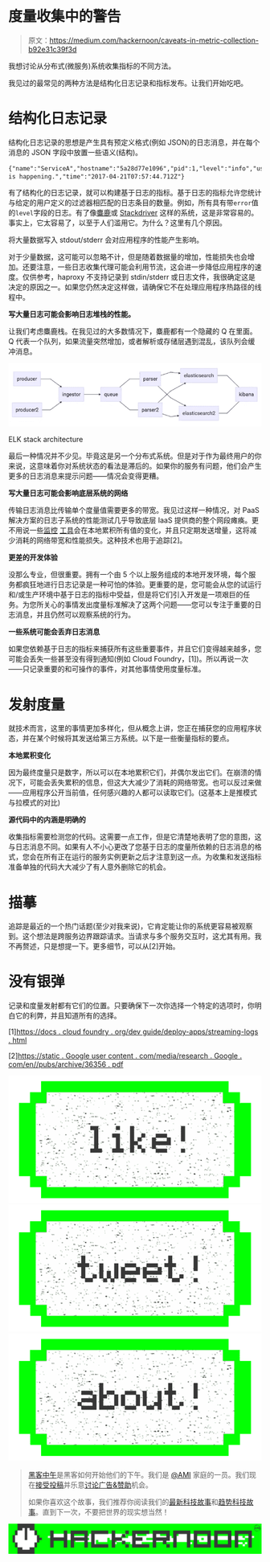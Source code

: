 # 度量收集中的警告

> 原文：<https://medium.com/hackernoon/caveats-in-metric-collection-b92e31c39f3d>

我想讨论从分布式(微服务)系统收集指标的不同方法。

我见过的最常见的两种方法是结构化日志记录和指标发布。让我们开始吃吧。

# 结构化日志记录

结构化日志记录的思想是产生具有预定义格式(例如 JSON)的日志消息，并在每个消息的 JSON 字段中放置一些语义(结构)。

```
{"name":"ServiceA","hostname":"5a28d77e1096","pid":1,"level":"info","user":"ivan","msg":"Something is happening.","time":"2017-04-21T07:57:44.712Z"}
```

有了结构化的日志记录，就可以构建基于日志的指标。基于日志的指标允许您统计与给定的用户定义的过滤器相匹配的日志条目的数量。例如，所有具有带`error`值的`level`字段的日志。有了像[麋鹿](https://www.quora.com/What-is-the-ELK-stack)或 [Stackdriver](https://cloud.google.com/logging/) 这样的系统，这是非常容易的。事实上，它太容易了，以至于人们滥用它。为什么？这里有几个原因。

将大量数据写入 stdout/stderr 会对应用程序的性能产生影响。

对于少量数据，这可能可以忽略不计，但是随着数据量的增加，性能损失也会增加。还要注意，一些日志收集代理可能会利用节流，这会进一步降低应用程序的速度。仅供参考，haproxy 不支持记录到 stdin/stderr 或日志文件，我很确定这是决定的原因之一。如果您仍然决定这样做，请确保它不在处理应用程序热路径的线程中。

**写大量日志可能会影响日志堆栈的性能。**

让我们考虑麋鹿栈。在我见过的大多数情况下，麋鹿都有一个隐藏的 Q 在里面。Q 代表一个队列，如果流量突然增加，或者解析或存储层遇到混乱，该队列会缓冲消息。

![](img/473ccd9a3a2a9355a1b1b8b7b7178bc6.png)

ELK stack architecture

最后一种情况并不少见。毕竟这是另一个分布式系统。但是对于作为最终用户的你来说，这意味着你对系统状态的看法是滞后的。如果你的服务有问题，他们会产生更多的日志消息来提示问题——情况会变得更糟。

**写大量日志可能会影响底层系统的网络**

传输日志消息比传输单个度量值需要更多的带宽。我见过这样一种情况，对 PaaS 解决方案的日志子系统的性能测试几乎导致底层 IaaS 提供商的整个网段瘫痪。更不用说一些[监控](https://hackernoon.com/tagged/monitoring) [工具](https://hackernoon.com/tagged/tools)会在本地累积所有值的变化，并且只定期发送增量，这将减少消耗的网络带宽和性能损失。这种技术也用于追踪[2]。

**更差的开发体验**

没那么专业，但很重要。拥有一个由 5 个以上服务组成的本地开发环境，每个服务都疯狂地进行日志记录是一种可怕的体验。更重要的是，您可能会从您的试运行和/或生产环境中基于日志的指标中受益，但是将它们引入开发是一项艰巨的任务。为您所关心的事情发出度量标准解决了这两个问题——您可以专注于重要的日志消息，并且仍然可以观察系统的行为。

**一些系统可能会丢弃日志消息**

如果您依赖基于日志的指标来捕获所有这些重要事件，并且它们变得越来越多，您可能会丢失一些甚至没有得到通知(例如 Cloud Foundry，[1])。所以再说一次——只记录重要的和可操作的事件，对其他事情使用度量标准。

# 发射度量

就技术而言，这里的事情更加多样化，但从概念上讲，您正在捕获您的应用程序状态，并在某个时候将其发送给第三方系统。以下是一些衡量指标的要点。

**本地累积变化**

因为最终度量只是数字，所以可以在本地累积它们，并偶尔发出它们。在崩溃的情况下，可能会丢失累积的信息，但这大大减少了消耗的网络带宽。也可以反过来做——应用程序公开当前值，任何感兴趣的人都可以读取它们。(这基本上是推模式与拉模式的对比)

**源代码中的内涵是明确的**

收集指标需要检测您的代码。这需要一点工作，但是它清楚地表明了您的意图，这与日志消息不同。如果有人不小心更改了您基于日志的度量所依赖的日志消息的格式，您会在所有正在运行的服务实例更新之后才注意到这一点。为收集和发送指标准备单独的代码大大减少了有人意外删除它的机会。

# 描摹

追踪是最近的一个热门话题(至少对我来说)，它肯定能让你的系统更容易被观察到。这个想法是跨服务边界跟踪请求。当请求与多个服务交互时，这尤其有用。我不再赘述，只是想提一下。更多细节，可以从[2]开始。

# **没有银弹**

记录和度量发射都有它们的位置。只要确保下一次你选择一个特定的选项时，你明白它的利弊，并且知道所有的选择。

[1][https://docs . cloud foundry . org/dev guide/deploy-apps/streaming-logs . html](https://docs.cloudfoundry.org/devguide/deploy-apps/streaming-logs.html)

[2][https://static . Google user content . com/media/research . Google . com/en//pubs/archive/36356 . pdf](https://static.googleusercontent.com/media/research.google.com/en//pubs/archive/36356.pdf)

[![](img/50ef4044ecd4e250b5d50f368b775d38.png)](http://bit.ly/HackernoonFB)[![](img/979d9a46439d5aebbdcdca574e21dc81.png)](https://goo.gl/k7XYbx)[![](img/2930ba6bd2c12218fdbbf7e02c8746ff.png)](https://goo.gl/4ofytp)

> [黑客中午](http://bit.ly/Hackernoon)是黑客如何开始他们的下午。我们是 [@AMI](http://bit.ly/atAMIatAMI) 家庭的一员。我们现在[接受投稿](http://bit.ly/hackernoonsubmission)并乐意[讨论广告&赞助](mailto:partners@amipublications.com)机会。
> 
> 如果你喜欢这个故事，我们推荐你阅读我们的[最新科技故事](http://bit.ly/hackernoonlatestt)和[趋势科技故事](https://hackernoon.com/trending)。直到下一次，不要把世界的现实想当然！

![](img/be0ca55ba73a573dce11effb2ee80d56.png)